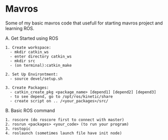 # Mavros
Some of my basic mavros code that usefull for starting mavros project and learning ROS.

A. Get Started using ROS

    1. Create workspace:
      - mkdir catkin_ws
      - enter directory catkin_ws
      - mkdir src
      - (on terminal):catkin_make
     
    2. Set Up Environtment:
      - source devel/setup.sh
     
    3. Create Packages:
      - catkin_create_pkg <package_name> [depend1] [depend2] [depend3]
      - to see depend, go to /opt/ros/kinetic/share
      - create script on .. /<your_packages>/src/
      
B. Basic ROS command
    
    1. roscore (do roscore first to connect with master)
    2. rosrun <packages> <your_code> (to run your program)
    3. rostopic
    4. roslaunch (sometimes launch file have init node)
      
    
